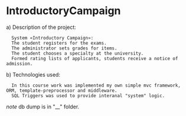 # IntroductoryCampaign


  a) Description of the project:
  
      System «Introductory Campaign»:
      The student registers for the exams.
      The administrator sets grades for items. 
      The student chooses a specialty at the university. 
      Formed rating lists of applicants, students receive a notice of admission.
      
  
  b) Technologies used:
  
      In this course work was implemented my own simple mvc framework, ORM, template-preprocessor and middleware. 
      SQL Triggers was used to provide interanal "system" logic.
      

*note* db dump is in "__" folder.
